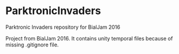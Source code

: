 # ParktronicInvaders
Parktronic Invaders repository for BialJam 2016

Project from BialJam 2016. It contains unity temporal files because of missing .gitignore file.
